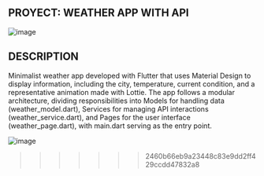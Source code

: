



## PROYECT: WEATHER APP WITH API
![image](https://github.com/user-attachments/assets/b9fe6491-c493-45c9-9ff2-e76ab6ee3001)

## DESCRIPTION
Minimalist weather app developed with Flutter that uses Material Design to display information, including the city, temperature, current condition, and a representative animation made with Lottie.
The app follows a modular architecture, dividing responsibilities into Models for handling data (weather_model.dart), Services for managing API interactions (weather_service.dart), and Pages for the user interface (weather_page.dart), with main.dart serving as the entry point.


![image](https://github.com/user-attachments/assets/9680e0bc-2f7a-4468-843d-1d7376e5d13f)




>>>>>>> 2460b66eb9a23448c83e9dd2ff429ccdd47832a8
